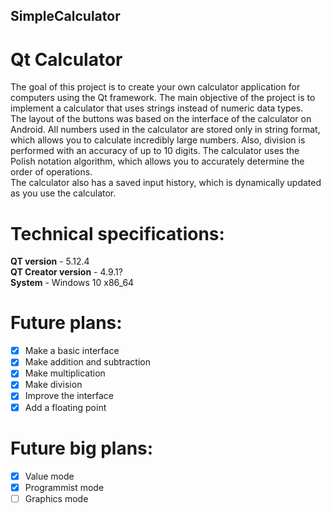 ## SimpleCalculator
# Qt Calculator

The goal of this project is to create your own calculator application for computers using the Qt framework. The main objective of the project is to implement a calculator that uses strings instead of numeric data types. \
The layout of the buttons was based on the interface of the calculator on Android. All numbers used in the calculator are stored only in string format, which allows you to calculate incredibly large numbers. Also, division is performed with an accuracy of up to 10 digits. The calculator uses the Polish notation algorithm, which allows you to accurately determine the order of operations. \
The calculator also has a saved input history, which is dynamically updated as you use the calculator.

# Technical specifications:
**QT version** - 5.12.4 \
**QT Creator version** - 4.9.1? \
**System** - Windows 10 x86_64

# Future plans:
- [x] Make a basic interface
- [x] Make addition and subtraction
- [x] Make multiplication
- [x] Make division
- [x] Improve the interface
- [x] Add a floating point

# Future big plans:
- [x] Value mode
- [x] Programmist mode
- [ ] Graphics mode
